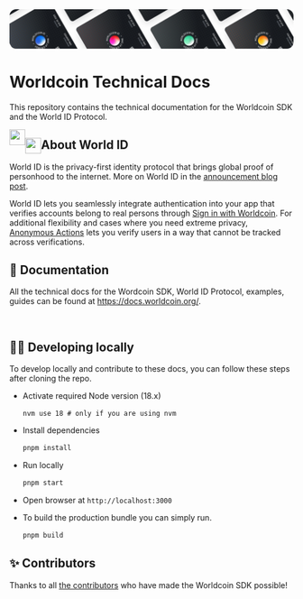 <img src="/public/images/shared-readme/readme-header.png" alt="" />

# Worldcoin Technical Docs

This repository contains the technical documentation for the Worldcoin SDK and the World ID Protocol.

<!-- WORLD-ID-SHARED-README-TAG:START - Do not remove or modify this section directly -->
<!-- The contents of this file are inserted to all World ID repositories to provide general context on World ID. -->

<img align="left" width="28" height="28" src="https://raw.githubusercontent.com/worldcoin/world-id-docs/main/public/images/shared-readme/readme-header.png" alt="" style="margin-right: 0;" />

## <img align="left" width="28" height="28" src="https://raw.githubusercontent.com/worldcoin/world-id-docs/main/public/images/shared-readme/readme-world-id.png" alt="" style="margin-right: 0;" /> About World ID

World ID is the privacy-first identity protocol that brings global proof of personhood to the internet. More on World ID in the [announcement blog post](https://worldcoin.org/blog/announcements/introducing-world-id-and-sdk).

World ID lets you seamlessly integrate authentication into your app that verifies accounts belong to real persons through [Sign in with Worldcoin](https://docs.worldcoin.org/id/sign-in). For additional flexibility and cases where you need extreme privacy, [Anonymous Actions](https://docs.worldcoin.org/id/anonymous-actions) lets you verify users in a way that cannot be tracked across verifications.

## 📄 Documentation

All the technical docs for the Wordcoin SDK, World ID Protocol, examples, guides can be found at https://docs.worldcoin.org/.

<img align="center" src="worldcoin-logo.png" alt="" height="40" />

<!-- WORLD-ID-SHARED-README-TAG:END -->

## 🧑‍💻 Developing locally

To develop locally and contribute to these docs, you can follow these steps after cloning the repo.

-   Activate required Node version (18.x)

    ```
    nvm use 18 # only if you are using nvm
    ```

-   Install dependencies
    ```bash
    pnpm install
    ```
-   Run locally
    ```bash
    pnpm start
    ```
-   Open browser at `http://localhost:3000`
-   To build the production bundle you can simply run.
    ```bash
    pnpm build
    ```

## ✨ Contributors

Thanks to all [the contributors](CONTRIBUTING.md) who have made the Worldcoin SDK possible!
